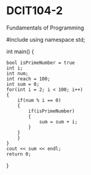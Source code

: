 # DCIT104-2
Fundamentals of Programming 

#include <iostream>
using namespace std;

int main() {

    bool isPrimeNumber = true 
    int i; 
    int num;
    int reach = 100;
    int sum = 0; 
    for(int i = 2; i < 100; i++)
    {
        if(num % i == 0)
        {
            if(isPrimeNumber)
            {
                sum = sum + i;
            }
        }
        }
    }
    cout << sum << endl;
    return 0;
}
